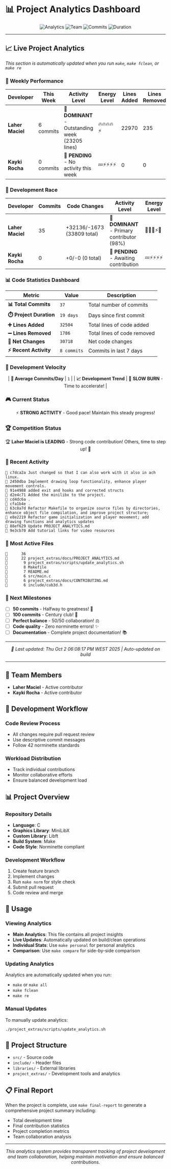 # 📊 Project Analytics Dashboard

<div align="center">

![Analytics](https://img.shields.io/badge/Analytics-Live-brightgreen?style=for-the-badge)
![Team](https://img.shields.io/badge/Team-2_Members-blue?style=for-the-badge)
![Commits](https://img.shields.io/badge/Commits-37-orange?style=for-the-badge)
![Duration](https://img.shields.io/badge/Duration-19_Days-purple?style=for-the-badge)

</div>

---

## 📈 Live Project Analytics

*This section is automatically updated when you run `make`, `make fclean`, or `make re`*

<!-- PROJECT_ANALYTICS -->

### 🎯 Weekly Performance

| Developer | This Week | Activity Level | Energy Level | Lines Added | Lines Removed |
|-----------|-----------|----------------|--------------|-------------|---------------|
| **Laher Maciel** | 6 commits | 👑 **DOMINANT** - Outstanding week (23205 lines) | 🔥🔥🔥🔥⚡ | 22970 | 235 |
| **Kayki Rocha** | 0 commits | 📝 **PENDING** - No activity this week | 💤⚡⚡⚡⚡ | 0 | 0 |

### 🏁 Development Race

| Developer | Commits | Code Changes | Activity Level | Energy Level |
|-----------|---------|--------------|----------------|--------------|
| **Laher Maciel** | 35 | +32136/-1673 (33809 total) | 👑 **DOMINANT** - Primary contributor (98%) | 🚀🔥💯⚡🎯 |
| **Kayki Rocha** | 0 | +0/-0 (0 total) | 📝 **PENDING** - Awaiting contribution | 💤⚡⚡⚡⚡ |

### 📊 Code Statistics Dashboard

<div align="center">

| Metric | Value | Description |
|--------|-------|-------------|
| **📊 Total Commits** | `37` | Total number of commits |
| **⏱️ Project Duration** | `19 days` | Days since first commit |
| **➕ Lines Added** | `32504` | Total lines of code added |
| **➖ Lines Removed** | `1786` | Total lines of code removed |
| **🔄 Net Changes** | `30718` | Net code changes |
| **⚡ Recent Activity** | `8 commits` | Commits in last 7 days |

</div>

### 🚀 Development Velocity

<div align="center">

| **📅 Average Commits/Day** | `1` |
| **📈 Development Trend** | 🐌 **SLOW BURN** - Time to accelerate! |

</div>


### 🎮 Current Status

<div align="center">

⚡ **STRONG ACTIVITY** - Good pace! Maintain this steady progress!

</div>

### 🏆 Competition Status

<div align="center">

🏆 **Laher Maciel is LEADING** - Strong code contribution! Others, time to step up! 🎯

</div>

### 📝 Recent Activity

```text
🔹 c7dca2a Just changed so that I can also work with it also in ach linux.
🔹 2450dba Implement drawing loop functionality, enhance player movement controls.
🔹 91e4988 added exit and hooks and corrected structs
🔹 d2e4c71 Added the minilibx to the project.
🔹 cd4dc6a .
🔹 cfa1b4e .
🔹 63c8a7d Refactor Makefile to organize source files by directories, enhance object file compilation, and improve project structure;
🔹 e8e2219 Refactor game initialization and player movement; add drawing functions and analytics updates
🔹 88ef629 Update PROJECT_ANALYTICS.md
🔹 9e3cb70 Add tutorial links for video resources
```

### 📁 Most Active Files

```text
📄      36 
📄      22 project_extras/docs/PROJECT_ANALYTICS.md
📄       9 project_extras/scripts/update_analytics.sh
📄       8 Makefile
📄       7 README.md
📄       6 src/main.c
📄       6 project_extras/docs/CONTRIBUTING.md
📄       6 include/cub3d.h
```

### 🎯 Next Milestones

- [ ] **50 commits** - Halfway to greatness! 🎯
- [ ] **100 commits** - Century club! 💯
- [ ] **Perfect balance** - 50/50 collaboration! ⚖️
- [ ] **Code quality** - Zero norminette errors! ✨
- [ ] **Documentation** - Complete project documentation! 📚

---

<div align="center">

*🔄 Last updated: Thu Oct  2 06:08:17 PM WEST 2025 | Auto-updated on build*

</div>

<!-- END_ANALYTICS -->

---

## 👥 Team Members

- **Laher Maciel** - Active contributor
- **Kayki Rocha** - Active contributor

## 🔧 Development Workflow

### Code Review Process
- All changes require pull request review
- Use descriptive commit messages
- Follow 42 norminette standards

### Workload Distribution
- Track individual contributions
- Monitor collaborative efforts
- Ensure balanced development load

## 📊 Project Overview

### Repository Details
- **Language**: C
- **Graphics Library**: MiniLibX
- **Custom Library**: Libft
- **Build System**: Make
- **Code Style**: Norminette compliant

### Development Workflow
1. Create feature branch
2. Implement changes
3. Run `make norm` for style check
4. Submit pull request
5. Code review and merge

## 📖 Usage

### Viewing Analytics
- **Main Analytics**: This file contains all project insights
- **Live Updates**: Automatically updated on build/clean operations
- **Individual Stats**: Use `make personal` for personal analytics
- **Comparison**: Use `make compare` for side-by-side comparison

### Updating Analytics
Analytics are automatically updated when you run:
- `make` or `make all`
- `make fclean`
- `make re`

### Manual Updates
To manually update analytics:
```bash
./project_extras/scripts/update_analytics.sh
```

## 📁 Project Structure

- `src/` - Source code
- `include/` - Header files
- `libraries/` - External libraries
- `project_extras/` - Development tools and analytics

## 📋 Final Report

When the project is complete, use `make final-report` to generate a comprehensive project summary including:
- Total development time
- Final contribution statistics
- Project completion metrics
- Team collaboration analysis

---

<div align="center">

*This analytics system provides transparent tracking of project development and team collaboration, helping maintain motivation and ensure balanced contributions.*

</div>
